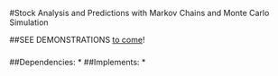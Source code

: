 #Stock Analysis and Predictions with Markov Chains and Monte Carlo Simulation

##SEE DEMONSTRATIONS [to come]()!

###

##Dependencies:
*
##Implements:
*
